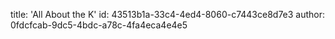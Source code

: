 title: 'All About the K'
id: 43513b1a-33c4-4ed4-8060-c7443ce8d7e3
author: 0fdcfcab-9dc5-4bdc-a78c-4fa4eca4e4e5
